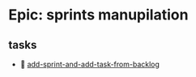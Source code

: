 # Epic: sprints manupilation

## tasks
- 📌 [add-sprint-and-add-task-from-backlog](../tasks/[Task]_add-sprint-and-add-task-from-backlog_[Epic]_sprints-manupilation.md)
